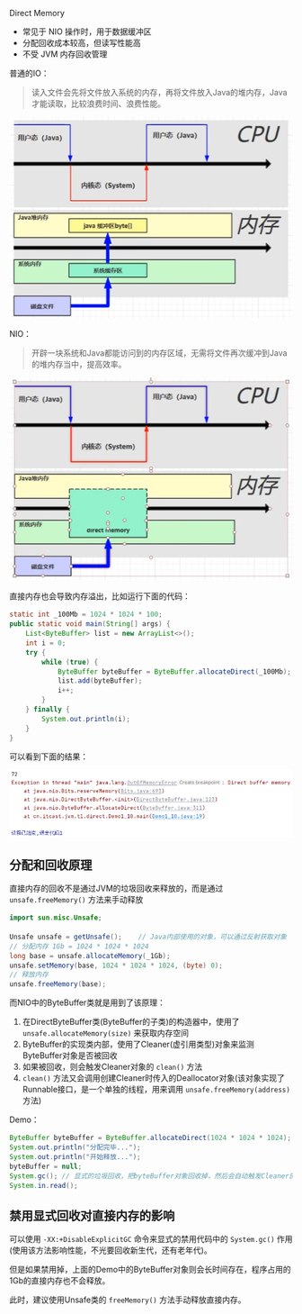 Direct Memory

* 常见于 NIO 操作时，用于数据缓冲区
* 分配回收成本较高，但读写性能高
* 不受 JVM 内存回收管理



普通的IO：

> 读入文件会先将文件放入系统的内存，再将文件放入Java的堆内存，Java才能读取，比较浪费时间、浪费性能。

![](assets/JVM直接内存/2d0dc076f2ccd0a5cc3c6c4ed2fb5aae_MD5.png)



NIO：

> 开辟一块系统和Java都能访问到的内存区域，无需将文件再次缓冲到Java的堆内存当中，提高效率。

![](assets/JVM直接内存/e01ccec515b2a421f02f92b7cb595105_MD5.png)



直接内存也会导致内存溢出，比如运行下面的代码：

```java
static int _100Mb = 1024 * 1024 * 100;
public static void main(String[] args) {
    List<ByteBuffer> list = new ArrayList<>();
    int i = 0;
    try {
        while (true) {
            ByteBuffer byteBuffer = ByteBuffer.allocateDirect(_100Mb);
            list.add(byteBuffer);
            i++;
        }
    } finally {
        System.out.println(i);
    }
}
```


可以看到下面的结果：

![](assets/JVM直接内存/ed7004398d4b19ff7d65db3645b2a98a_MD5.png)



## 分配和回收原理

直接内存的回收不是通过JVM的垃圾回收来释放的，而是通过 `unsafe.freeMemory()` 方法来手动释放

```java
import sun.misc.Unsafe;

Unsafe unsafe = getUnsafe();    // Java内部使用的对象，可以通过反射获取对象
// 分配内存 1Gb = 1024 * 1024 * 1024
long base = unsafe.allocateMemory(_1Gb);
unsafe.setMemory(base, 1024 * 1024 * 1024, (byte) 0);
// 释放内存
unsafe.freeMemory(base);
```


而NIO中的ByteBuffer类就是用到了该原理：

1. 在DirectByteBuffer类(ByteBuffer的子类)的构造器中，使用了 `unsafe.allocateMemory(size)`  来获取内存空间
2. ByteBuffer的实现类内部，使用了Cleaner(虚引用类型)对象来监测ByteBuffer对象是否被回收
3. 如果被回收，则会触发Cleaner对象的 `clean()` 方法
4. `clean()` 方法又会调用创建Cleaner时传入的Deallocator对象(该对象实现了Runnable接口，是一个单独的线程，用来调用 `unsafe.freeMemory(address)` 方法)

Demo：

```java
ByteBuffer byteBuffer = ByteBuffer.allocateDirect(1024 * 1024 * 1024);
System.out.println("分配完毕...");
System.out.println("开始释放...");
byteBuffer = null;
System.gc(); // 显式的垃圾回收，把byteBuffer对象回收掉，然后会自动触发Cleaner的clean()方法
System.in.read();
```


## 禁用显式回收对直接内存的影响

可以使用 `-XX:+DisableExplicitGC` 命令来显式的禁用代码中的 `System.gc()` 作用(使用该方法影响性能，不光要回收新生代，还有老年代)。

但是如果禁用掉，上面的Demo中的ByteBuffer对象则会长时间存在，程序占用的1Gb的直接内存也不会释放。

此时，建议使用Unsafe类的 `freeMemory()` 方法手动释放直接内存。

